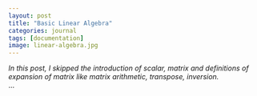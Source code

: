 ```yaml
---
layout: post
title: "Basic Linear Algebra"
categories: journal
tags: [documentation]
image: linear-algebra.jpg
---
```

*In this post, I skipped the introduction of scalar, matrix and definitions of expansion of matrix like matrix arithmetic, transpose, inversion.*  
...
<!--stackedit_data:
eyJoaXN0b3J5IjpbLTM2MTkyNzI2NSwtMTkxMDY2MzM4NSwtNz
c5NDE0NjczLDE1NzM4NTAxNjhdfQ==
-->